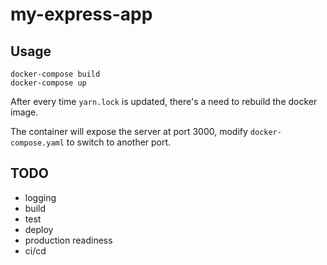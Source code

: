 # my-express-app

## Usage

```
docker-compose build
docker-compose up
```

After every time `yarn.lock` is updated, there's a need to rebuild 
the docker image.

The container will expose the server at port 3000, modify 
`docker-compose.yaml` to switch to another port.

## TODO

- logging
- build
- test
- deploy
- production readiness
- ci/cd
